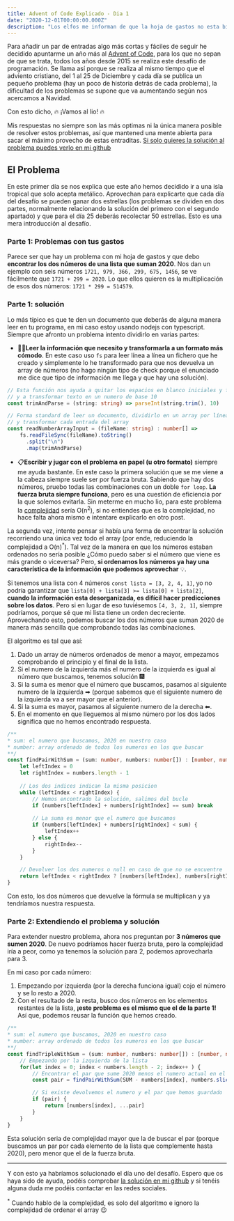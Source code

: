 ```yaml
---
title: Advent of Code Explicado - Dia 1
date: "2020-12-01T00:00:00.000Z"
description: "Los elfos me informan de que la hoja de gastos no esta bien. "
---
```


Para añadir un par de entradas algo más cortas y fáciles de seguir he decidido apuntarme un año más al [Advent of Code](https://adventofcode.com/), para los que no sepan de que se trata, todos los años desde 2015 se realiza este desafío de programación. Se llama así porque se realiza al mismo tiempo que el adviento cristiano, del 1 al 25 de Diciembre y cada día se publica un pequeño problema (hay un poco de historia detrás de cada problema), la dificultad de los problemas se supone que va aumentando según nos acercamos a Navidad.

Con esto dicho, 🔥 ¡Vamos al lio! 🔥

<div class="disclaimer">
Mis respuestas no siempre son las más optimas ni la única manera posible de resolver estos problemas, así que mantened una mente abierta para sacar el máximo provecho de estas entraditas. <a target=¨_blank¨ href=¨https://github.com/peoplenarthax/code-challenges/blob/main/advent-of-code-2020/day-1/index.ts¨>Si solo quieres la solución al problema puedes verlo en mi github</a>
</div>

## El Problema

En este primer día se nos explica que este año hemos decidido ir a una isla tropical que solo acepta metálico. Aprovechan para explicarte que cada día del desafío se pueden ganar dos estrellas (los problemas se dividen en dos partes, normalmente relacionando la solución del primero con el segundo apartado) y que para el día 25 deberás recolectar 50 estrellas. Esto es una mera introducción al desafío.

### Parte 1: Problemas con tus gastos

Parece ser que hay un problema con mi hoja de gastos y que debo **encontrar los dos números de una lista que suman 2020**. Nos dan un ejemplo con seis números `1721, 979, 366, 299, 675, 1456`, se ve fácilmente que `1721 + 299 = 2020`. Lo que ellos quieren es la multiplicación de esos dos números: `1721 * 299 = 514579`.

### Parte 1: solución

Lo más típico es que te den un documento que deberás de alguna manera leer en tu programa, en mi caso estoy usando nodejs con typescript. Siempre que afronto un problema intento dividirlo en varias partes:

- 👩‍💻**Leer la información que necesito y transformarla a un formato más cómodo**. En este caso uso `fs` para leer línea a línea un fichero que he creado y simplemente lo he transformado para que nos devuelva un array de números (no hago ningún tipo de check porque el enunciado me dice que tipo de información me llega y que hay una solución).


```typescript
// Esta función nos ayuda a quitar los espacios en blanco iniciales y finales del input
// y a transformar texto en un numero de base 10
const trimAndParse = (string: string) => parseInt(string.trim(), 10)

// Forma standard de leer un documento, dividirlo en un array por línea
// y transformar cada entrada del array
const readNumberArrayInput = (fileName: string) : number[] => 
	fs.readFileSync(fileName).toString()
	  .split("\n")
	  .map(trimAndParse)
```

- 📋**Escribir y jugar con el problema en papel (u otro formato)** siempre me ayuda bastante. En este caso la primera solución que se me viene a la cabeza siempre suele ser por fuerza bruta. Sabiendo que hay dos números, pruebo todas las combinaciones con un doble `for loop`. **La fuerza bruta siempre funciona**, pero es una cuestión de eficiencia por la que solemos evitarla. Sin meterme en mucho lio, para este problema la [complejidad](https://es.wikipedia.org/wiki/Complejidad_temporal) sería O(n<sup>2</sup>), si no entiendes que es la complejidad, no hace falta ahora mismo e intentare explicarlo en otro post.

La segunda vez, intente pensar si había una forma de encontrar la solución recorriendo una única vez todo el array (por ende, reduciendo la complejidad a O(n)<sup>*</sup>). Tal vez de la manera en que los números estaban ordenados no sería posible ¿Cómo puedo saber si el número que viene es más grande o viceversa? Pero, **si ordenamos los números ya hay una característica de la información que podemos aprovechar** 💡.

Si tenemos una lista con 4 números `const lista = [3, 2, 4, 1]`, yo no podría garantizar que `lista[0] + lista[3] >= lista[0] + lista[2]`, **cuando la información esta desorganizada, es difícil hacer predicciones sobre los datos**. Pero si en lugar de eso tuviésemos `[4, 3, 2, 1]`, siempre podríamos, porque sé que mi lista tiene un orden decreciente. Aprovechando esto, podemos buscar los dos números que suman 2020 de manera más sencilla que comprobando todas las combinaciones.

El algoritmo es tal que así:
  1. Dado un array de números ordenados de menor a mayor, empezamos comprobando el principio y el final de la lista.
  2. Si el numero de la izquierda más el numero de la izquierda es igual al número que buscamos, tenemos solución 🎆
  3. Si la suma es menor que el número que buscamos, pasamos al siguiente numero de la izquierda ➡ (porque sabemos que el siguiente numero de la izquierda va a ser mayor que el anterior).
  4. Si la suma es mayor, pasamos al siguiente numero de la derecha ⬅.
  5. En el momento en que lleguemos al mismo número por los dos lados significa que no hemos encontrado respuesta.

```typescript
/** 
* sum: el numero que buscamos, 2020 en nuestro caso
* number: array ordenado de todos los numeros en los que buscar
**/
const findPairWithSum = (sum: number, numbers: number[]) : [number, number] | null => {
	let leftIndex = 0
	let rightIndex = numbers.length - 1
	
	// Los dos indices indican la misma posicion
	while (leftIndex < rightIndex) {
		// Hemos encontrado la solución, salimos del bucle
		if (numbers[leftIndex] + numbers[rightIndex] == sum) break
	
		// La suma es menor que el numero que buscamos
		if (numbers[leftIndex] + numbers[rightIndex] < sum) {
			leftIndex++
		} else {
			rightIndex--
		}
	}

	// Devolver los dos numeros o null en caso de que no se encuentre
	return leftIndex < rightIndex ? [numbers[leftIndex], numbers[rightIndex]] : null
}
```

Con esto, los dos números que devuelve la fórmula se multiplican y ya tendríamos nuestra respuesta.

### Parte 2: Extendiendo el problema y solución

Para extender nuestro problema, ahora nos preguntan por **3 números que sumen 2020**. De nuevo podríamos hacer fuerza bruta, pero la complejidad iría a peor, como ya tenemos la solución para 2, podemos aprovecharla para 3.

En mi caso por cada número:
1. Empezando por izquierda (por la derecha funciona igual) cojo el número y se lo resto a 2020.
2. Con el resultado de la resta, busco dos números en los elementos restantes de la lista, **¡este problema es el mismo que el de la parte 1!** Así que, podemos reusar la función que hemos creado.

```typescript
/** 
* sum: el numero que buscamos, 2020 en nuestro caso
* number: array ordenado de todos los numeros en los que buscar
**/
const findTripleWithSum = (sum: number, numbers: number[]) : [number, number, number] => {
	// Empezando por la izquierda de la lista
	for(let index = 0; index < numbers.length - 2; index++ ) {
		// Encontrar el par que sume 2020 menos el numero actual en el resto de la lista
		const pair = findPairWithSum(SUM - numbers[index], numbers.slice(index + 1))

		// Si existe devolvemos el numero y el par que hemos guardado
		if (pair) {
			return [numbers[index], ...pair]
		}
	}
}
```

Esta solución seria de complejidad mayor que la de buscar el par (porque buscamos un par por cada elemento de la lista que complemente hasta 2020), pero menor que el de la fuerza bruta.

---

Y con esto ya habríamos solucionado el día uno del desafío. Espero que os haya sido de ayuda, podéis comprobar [la solución en mi github](https://github.com/peoplenarthax/code-challenges/blob/main/advent-of-code-2020/day-1/index.ts) y si tenéis alguna duda me podéis contactar en las redes sociales.

<sup>*</sup> Cuando hablo de la complejidad, es solo del algoritmo e ignoro la complejidad de ordenar el array 😉
